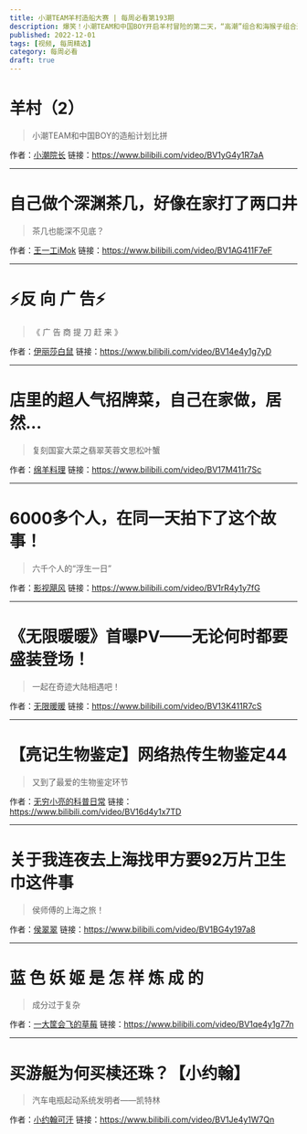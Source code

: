 ```yaml
---
title: 小潮TEAM羊村造船大赛 | 每周必看第193期
description: 爆笑！小潮TEAM和中国BOY开启羊村冒险的第二天，“高潮”组合和海猴子组合造船大比拼！
published: 2022-12-01
tags: [视频, 每周精选]
category: 每周必看
draft: true
---
```


# 羊村（2）
> 小潮TEAM和中国BOY的造船计划比拼

作者：[小潮院长](https://space.bilibili.com/5970160)
链接：https://www.bilibili.com/video/BV1yG4y1R7aA

---

# 自己做个深渊茶几，好像在家打了两口井
> 茶几也能深不见底？

作者：[王一工iMok](https://space.bilibili.com/59540023)
链接：https://www.bilibili.com/video/BV1AG411F7eF

---

# ⚡反 向 广 告⚡
> 《 广 告 商 提 刀 赶 来 》

作者：[伊丽莎白鼠](https://space.bilibili.com/375375)
链接：https://www.bilibili.com/video/BV14e4y1g7yD

---

# 店里的超人气招牌菜，自己在家做，居然...
> 复刻国宴大菜之翡翠芙蓉文思松叶蟹

作者：[绵羊料理](https://space.bilibili.com/18202105)
链接：https://www.bilibili.com/video/BV17M411r7Sc

---

# 6000多个人，在同一天拍下了这个故事！
> 六千个人的“浮生一日”

作者：[影视飓风](https://space.bilibili.com/946974)
链接：https://www.bilibili.com/video/BV1rR4y1y7fG

---

# 《无限暖暖》首曝PV——无论何时都要盛装登场！
> 一起在奇迹大陆相遇吧！

作者：[无限暖暖](https://space.bilibili.com/3461576715667734)
链接：https://www.bilibili.com/video/BV13K411R7cS

---

# 【亮记生物鉴定】网络热传生物鉴定44
> 又到了最爱的生物鉴定环节

作者：[无穷小亮的科普日常](https://space.bilibili.com/14804670)
链接：https://www.bilibili.com/video/BV16d4y1x7TD

---

# 关于我连夜去上海找甲方要92万片卫生巾这件事
> 侯师傅的上海之旅！

作者：[侯翠翠](https://space.bilibili.com/1458143131)
链接：https://www.bilibili.com/video/BV1BG4y197a8

---

# 蓝 色 妖 姬 是 怎 样 炼 成 的
> 成分过于复杂

作者：[一大筐会飞的草莓](https://space.bilibili.com/36438715)
链接：https://www.bilibili.com/video/BV1qe4y1g77n

---

# 买游艇为何买椟还珠？【小约翰】
> 汽车电瓶起动系统发明者——凯特林

作者：[小约翰可汗](https://space.bilibili.com/23947287)
链接：https://www.bilibili.com/video/BV1Je4y1W7Qn

